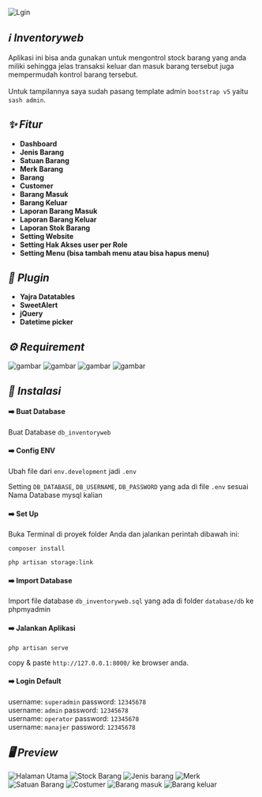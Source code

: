 
![Lgin](https://github.com/user-attachments/assets/ad6be581-7aac-45fd-852d-e1dbd646e7e2)

## *:information_source: Inventoryweb*
Aplikasi ini bisa anda gunakan untuk mengontrol stock barang yang anda miliki sehingga jelas transaksi keluar dan masuk barang tersebut juga mempermudah kontrol barang tersebut.
<br><br>
Untuk tampilannya saya sudah pasang template admin `bootstrap v5` yaitu `sash admin`.

## *:sparkles: Fitur*
* **Dashboard**
* **Jenis Barang**
* **Satuan Barang**
* **Merk Barang**
* **Barang**
* **Customer**
* **Barang Masuk**
* **Barang Keluar**
* **Laporan Barang Masuk**
* **Laporan Barang Keluar**
* **Laporan Stok Barang**
* **Setting Website**
* **Setting Hak Akses user per Role**
* **Setting Menu (bisa tambah menu atau bisa hapus menu)**

## *:electric_plug: Plugin*
* **Yajra Datatables**
* **SweetAlert**
* **jQuery**
* **Datetime picker**

## *:gear: Requirement*
<p>
<img alt="gambar" src="https://img.shields.io/badge/PHP%20-%5E8.1-green"/>
<img alt="gambar" src="https://img.shields.io/badge/Node JS%20-%5E16.14.0-green"/>
<img alt="gambar" src="https://img.shields.io/badge/Npm%20-%5E8.3.1-green"/>
<img alt="gambar" src="https://img.shields.io/badge/Composer%20-%5E2.3.9-green"/>
</p>

## *:rocket: Instalasi*

#### :arrow_right: Buat Database
Buat Database `db_inventoryweb`
#### :arrow_right: Config ENV
Ubah file dari `env.development` jadi `.env`

Setting `DB_DATABASE`, `DB_USERNAME`, `DB_PASSWORD` yang ada di file `.env` sesuai Nama Database mysql kalian

#### :arrow_right: Set Up
Buka Terminal di proyek folder Anda dan jalankan perintah dibawah ini:
```
composer install
```
```
php artisan storage:link
```
#### :arrow_right: Import Database
Import file database `db_inventoryweb.sql` yang ada di folder `database/db` ke phpmyadmin 

#### :arrow_right: Jalankan Aplikasi
```
php artisan serve
```
copy & paste `http://127.0.0.1:8000/` ke browser anda.

#### :arrow_right: Login Default
username: `superadmin` password: `12345678`
<br>
username: `admin` password: `12345678`
<br>
username: `operator` password: `12345678`
<br>
username: `manajer` password: `12345678`

## *:desktop_computer: Preview*
![Halaman Utama](https://github.com/user-attachments/assets/b8ca1d4a-abf1-42f9-a98b-66b8715816c5)
![Stock Barang](https://github.com/user-attachments/assets/677a0dde-7837-4655-9500-33227195b178)
![Jenis barang](https://github.com/user-attachments/assets/33e4be88-a7d1-44f7-9763-0d4a0987f266)
![Merk](https://github.com/user-attachments/assets/9eca5ba1-8f93-4442-82a0-40d223cd27a3)
![Satuan Barang](https://github.com/user-attachments/assets/daab9945-5800-4c08-89ad-d87b8f49e775)
![Costumer](https://github.com/user-attachments/assets/82913d53-210f-47fa-84f3-79d0ff29279e)
![Barang masuk](https://github.com/user-attachments/assets/a704ab6f-bc0d-4dba-96e2-43d5d48aa93f)
![Barang keluar](https://github.com/user-attachments/assets/a795cd99-df23-4fc9-977d-8d7b5fc2604a)


